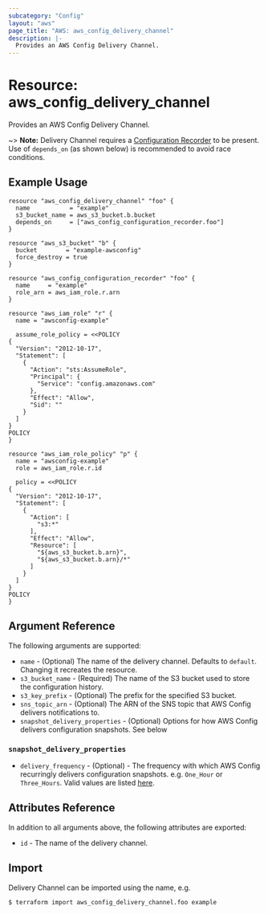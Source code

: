 ```yaml
---
subcategory: "Config"
layout: "aws"
page_title: "AWS: aws_config_delivery_channel"
description: |-
  Provides an AWS Config Delivery Channel.
---
```


# Resource: aws_config_delivery_channel

Provides an AWS Config Delivery Channel.

~> **Note:** Delivery Channel requires a [Configuration Recorder](/docs/providers/aws/r/config_configuration_recorder.html) to be present. Use of `depends_on` (as shown below) is recommended to avoid race conditions.

## Example Usage

```hcl
resource "aws_config_delivery_channel" "foo" {
  name           = "example"
  s3_bucket_name = aws_s3_bucket.b.bucket
  depends_on     = ["aws_config_configuration_recorder.foo"]
}

resource "aws_s3_bucket" "b" {
  bucket        = "example-awsconfig"
  force_destroy = true
}

resource "aws_config_configuration_recorder" "foo" {
  name     = "example"
  role_arn = aws_iam_role.r.arn
}

resource "aws_iam_role" "r" {
  name = "awsconfig-example"

  assume_role_policy = <<POLICY
{
  "Version": "2012-10-17",
  "Statement": [
    {
      "Action": "sts:AssumeRole",
      "Principal": {
        "Service": "config.amazonaws.com"
      },
      "Effect": "Allow",
      "Sid": ""
    }
  ]
}
POLICY
}

resource "aws_iam_role_policy" "p" {
  name = "awsconfig-example"
  role = aws_iam_role.r.id

  policy = <<POLICY
{
  "Version": "2012-10-17",
  "Statement": [
    {
      "Action": [
        "s3:*"
      ],
      "Effect": "Allow",
      "Resource": [
        "${aws_s3_bucket.b.arn}",
        "${aws_s3_bucket.b.arn}/*"
      ]
    }
  ]
}
POLICY
}
```

## Argument Reference

The following arguments are supported:

* `name` - (Optional) The name of the delivery channel. Defaults to `default`. Changing it recreates the resource.
* `s3_bucket_name` - (Required) The name of the S3 bucket used to store the configuration history.
* `s3_key_prefix` - (Optional) The prefix for the specified S3 bucket.
* `sns_topic_arn` - (Optional) The ARN of the SNS topic that AWS Config delivers notifications to.
* `snapshot_delivery_properties` - (Optional) Options for how AWS Config delivers configuration snapshots. See below

### `snapshot_delivery_properties`

* `delivery_frequency` - (Optional) - The frequency with which AWS Config recurringly delivers configuration snapshots.
	e.g. `One_Hour` or `Three_Hours`.
	Valid values are listed [here](https://docs.aws.amazon.com/config/latest/APIReference/API_ConfigSnapshotDeliveryProperties.html#API_ConfigSnapshotDeliveryProperties_Contents).

## Attributes Reference

In addition to all arguments above, the following attributes are exported:

* `id` - The name of the delivery channel.

## Import

Delivery Channel can be imported using the name, e.g.

```
$ terraform import aws_config_delivery_channel.foo example
```
